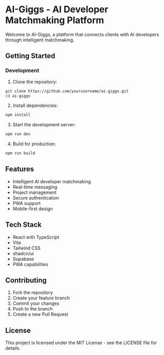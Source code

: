 # AI-Giggs - AI Developer Matchmaking Platform

Welcome to AI-Giggs, a platform that connects clients with AI developers through intelligent matchmaking.

## Getting Started

### Development

1. Clone the repository:
```bash
git clone https://github.com/yourusername/ai-giggs.git
cd ai-giggs
```

2. Install dependencies:
```bash
npm install
```

3. Start the development server:
```bash
npm run dev
```

4. Build for production:
```bash
npm run build
```

## Features

- Intelligent AI developer matchmaking
- Real-time messaging
- Project management
- Secure authentication
- PWA support
- Mobile-first design

## Tech Stack

- React with TypeScript
- Vite
- Tailwind CSS
- shadcn/ui
- Supabase
- PWA capabilities

## Contributing

1. Fork the repository
2. Create your feature branch
3. Commit your changes
4. Push to the branch
5. Create a new Pull Request

## License

This project is licensed under the MIT License - see the LICENSE file for details.
